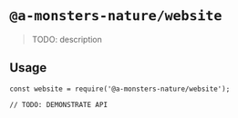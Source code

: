 # `@a-monsters-nature/website`

> TODO: description

## Usage

```
const website = require('@a-monsters-nature/website');

// TODO: DEMONSTRATE API
```
